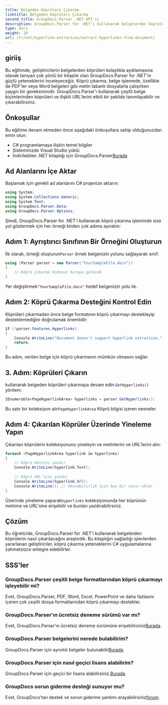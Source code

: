 ```yaml
---
title: Belgeden Köprüleri Çıkarma
linktitle: Belgeden Köprüleri Çıkarma
second_title: GroupDocs.Parser .NET API'si
description: GroupDocs.Parser for .NET'i kullanarak belgelerden köprüleri nasıl çıkaracağınızı öğrenin. Bu basit kılavuzla C# uygulamalarınızı geliştirin.
type: docs
weight: 10
url: /tr/net/hyperlink-extraction/extract-hyperlinks-from-document/
---
```

## giriiş
Bu eğitimde, geliştiricilerin belgelerden köprüleri kolaylıkla ayıklamasına olanak tanıyan çok yönlü bir kitaplık olan GroupDocs.Parser for .NET'in güçlü yeteneklerini inceleyeceğiz. Köprü çıkarma, belge işlemede, özellikle de PDF'ler veya Word belgeleri gibi metin tabanlı dosyalarla çalışırken yaygın bir gereksinimdir. GroupDocs.Parser'ı kullanarak çeşitli belge biçimlerinden köprüleri ve ilişkili URL'lerini etkili bir şekilde tanımlayabilir ve çıkarabilirsiniz.
## Önkoşullar
Bu eğitime devam etmeden önce aşağıdaki önkoşullara sahip olduğunuzdan emin olun:
- C# programlamaya ilişkin temel bilgiler
- Sisteminizde Visual Studio yüklü
-  İndirilebilen .NET kitaplığı için GroupDocs.Parser[Burada](https://releases.groupdocs.com/parser/net/)
## Ad Alanlarını İçe Aktar
Başlamak için gerekli ad alanlarını C# projenize aktarın:
```csharp
using System;
using System.Collections.Generic;
using System.Text;
using GroupDocs.Parser.Data;
using GroupDocs.Parser.Options;
```

Şimdi, GroupDocs.Parser for .NET'i kullanarak köprü çıkarma işleminde size yol göstermek için her örneği birden çok adıma ayıralım:
## Adım 1: Ayrıştırıcı Sınıfının Bir Örneğini Oluşturun
 İlk olarak, örneği oluşturun`Parser` örnek belgenizin yolunu sağlayarak sınıf:
```csharp
using (Parser parser = new Parser("YourSampleFile.docx"))
{
    // Köprü çıkarma kodunuz buraya gelecek
}
```
 Yer değiştirmek`"YourSampleFile.docx"` hedef belgenizin yolu ile.
## Adım 2: Köprü Çıkarma Desteğini Kontrol Edin
Köprüleri çıkarmadan önce belge formatının köprü çıkarmayı destekleyip desteklemediğini doğrulamak önemlidir:
```csharp
if (!parser.Features.Hyperlinks)
{
    Console.WriteLine("Document doesn't support hyperlink extraction.");
    return;
}
```
Bu adım, verilen belge için köprü çıkarmanın mümkün olmasını sağlar.
## 3. Adım: Köprüleri Çıkarın
 kullanarak belgeden köprüleri çıkarmaya devam edin.`GetHyperlinks()` yöntem:
```csharp
IEnumerable<PageHyperlinkArea> hyperlinks = parser.GetHyperlinks();
```
 Bu satır bir koleksiyon alır`PageHyperlinkArea` Köprü bilgisi içeren nesneler.
## Adım 4: Çıkarılan Köprüler Üzerinde Yineleme Yapın
Çıkarılan köprülerin koleksiyonunu yineleyin ve metinlerini ve URL'lerini alın:
```csharp
foreach (PageHyperlinkArea hyperlink in hyperlinks)
{
    // Köprü metnini yazdır
    Console.WriteLine(hyperlink.Text);
    
    // Köprü URL'sini yazdır
    Console.WriteLine(hyperlink.Url);
    Console.WriteLine(); // Okunabilirlik için boş bir satır ekler
}
```
Üzerinde yineleme yaparak`hyperlinks` koleksiyonunda her köprünün metnine ve URL'sine erişebilir ve bunları yazdırabilirsiniz.
## Çözüm
Bu öğreticide, GroupDocs.Parser for .NET'i kullanarak belgelerden köprülerin nasıl çıkarılacağını araştırdık. Bu kitaplığın sağladığı işlevlerden yararlanan geliştiriciler, köprü çıkarma yeteneklerini C# uygulamalarına zahmetsizce entegre edebilirler.

## SSS'ler
### GroupDocs.Parser çeşitli belge formatlarından köprü çıkarmayı işleyebilir mi?
Evet, GroupDocs.Parser, PDF, Word, Excel, PowerPoint ve daha fazlasını içeren çok çeşitli dosya formatlarından köprü çıkarmayı destekler.
### GroupDocs.Parser'ın ücretsiz deneme sürümü var mı?
 Evet, GroupDocs.Parser'ın ücretsiz deneme sürümüne erişebilirsiniz[Burada](https://releases.groupdocs.com/).
### GroupDocs.Parser belgelerini nerede bulabilirim?
 GroupDocs.Parser için ayrıntılı belgeler bulunabilir[Burada](https://reference.groupdocs.com/parser/net/).
### GroupDocs.Parser için nasıl geçici lisans alabilirim?
 GroupDocs.Parser için geçici bir lisans alabilirsiniz.[Burada](https://purchase.groupdocs.com/temporary-license/).
### GroupDocs sorun giderme desteği sunuyor mu?
 Evet, GroupDocs'tan destek ve sorun giderme yardımı arayabilirsiniz[forum](https://forum.groupdocs.com/c/parser/17).
